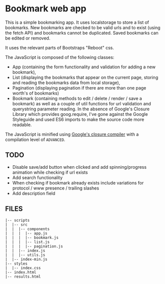 # Bookmark web app
This is a simple bookmarking app. It uses localstorage to store a list of bookmarks. New bookmarks are checked to be valid urls and to exist (using the fetch API) and bookmarks cannot be duplicated. Saved bookmarks can be edited or removed.

It uses the relevant parts of Bootstraps "Reboot" css.

The JavaScript is composed of the following classes: 
- App (containing the form functionality and validation for adding a new bookmark), 
- List (displaying the bookmarks that appear on the current page, storing and reading the bookmarks data from local storage), 
- Pagination (displaying pagination if there are more than one page worth's of bookmarks)
- Bookmark (containing methods to edit / delete / render / save a bookmark)
as well as a couple of util functions for url validation and querystring parameter reading. In the absence of Google's Closure Library which provides goog.require, I've gone against the Google Styleguide and used ES6 imports to make the source code more readable. 

The JavaScript is minified using [Google's closure compiler](https://developers.google.com/closure/compiler/docs/api-tutorial3) with a compilation level of `ADVANCED`.

## TODO
- Disable save/add button when clicked and add spinning/progress animation while checking if url exists
- Add search functionality
- When checking if bookmark already exists include variations for protocol / www presence / trailing slashes
- Add description field

## FILES
```
|-- scripts
|  |-- src
|  |  |-- components
|  |  |  |-- app.js
|  |  |  |-- bookmark.js
|  |  |  |-- list.js
|  |  |  |-- pagination.js
|  |  |-- index.js
|  |  |-- utils.js
|  |-- index-min.js
|-- styles
|  |-- index.css
|-- index.html
|-- results.html
```